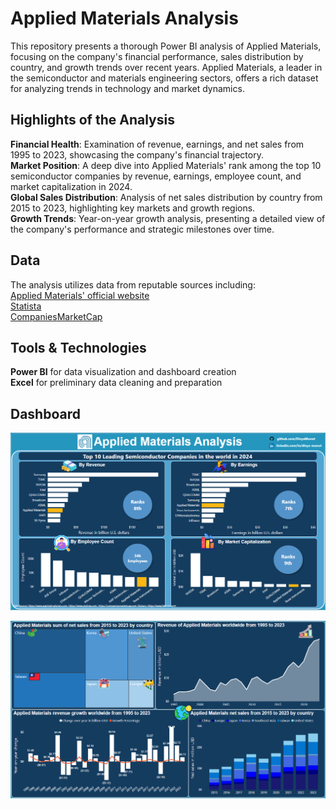# Applied Materials Analysis
This repository presents a thorough Power BI analysis of Applied Materials, focusing on the company's financial performance, sales distribution by country, and growth trends over recent years. Applied Materials, a leader in the semiconductor and materials engineering sectors, offers a rich dataset for analyzing trends in technology and market dynamics. 

## Highlights of the Analysis
**Financial Health**: Examination of revenue, earnings, and net sales from 1995 to 2023, showcasing the company's financial trajectory.\
**Market Position**: A deep dive into Applied Materials' rank among the top 10 semiconductor companies by revenue, earnings, employee count, and market capitalization in 2024.\
**Global Sales Distribution**: Analysis of net sales distribution by country from 2015 to 2023, highlighting key markets and growth regions.\
**Growth Trends**: Year-on-year growth analysis, presenting a detailed view of the company's performance and strategic milestones over time.

## Data
The analysis utilizes data from reputable sources including:\
[Applied Materials' official website](https://www.appliedmaterials.com/)\
[Statista](https://www.statista.com/)\
[CompaniesMarketCap](https://companiesmarketcap.com/)

## Tools & Technologies
**Power BI** for data visualization and dashboard creation\
**Excel** for preliminary data cleaning and preparation

## Dashboard
![image](https://github.com/DivyaMunot/AppliedMaterials-Analysis/blob/23055cb4abe05b0b25f9d27674769ffed4e5b5c5/Dashboard%201.png)

![image](https://github.com/DivyaMunot/AppliedMaterials-Analysis/blob/8a8890ccdaefea2eb44f86decb060d8037890c15/Dashboard%202.png)
